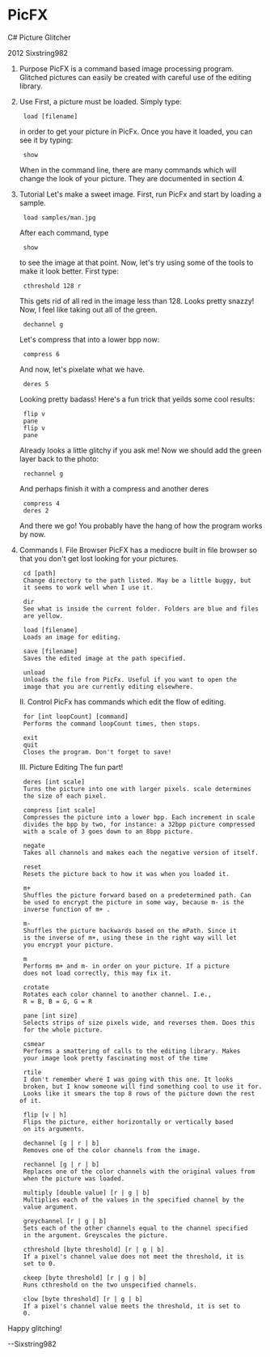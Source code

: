 PicFX
=====

C# Picture Glitcher

2012 Sixstring982

1. Purpose
	PicFX is a command based image processing program. Glitched pictures can
	easily be created with careful use of the editing library.
	
2. Use
	First, a picture must be loaded. Simply type:
	
		load [filename]
		
	in order to get your picture in PicFx. Once you have it loaded, you
	can see it by typing:
	
		show
	
	When in the command line, there are many commands which will change
	the look of your picture. They are documented in section 4.
	
3. Tutorial
	Let's make a sweet image. First, run PicFx and start by loading a sample.
	
		load samples/man.jpg
	
	After each command, type
	
		show
		
	to see the image at that point. Now, let's try using some of the tools
	to make it look better. First type:
	
		cthreshold 128 r
	
	This gets rid of all red in the image less than 128. Looks pretty snazzy!
	Now, I feel like taking out all of the green.
	
		dechannel g
		
	Let's compress that into a lower bpp now:
	
		compress 6
		
	And now, let's pixelate what we have.
	
		deres 5
		
	Looking pretty badass! Here's a fun trick that yeilds some cool results:
	
		flip v
		pane
		flip v
		pane
		
	Already looks a little glitchy if you ask me! Now we should add the green
	layer back to the photo:
	
		rechannel g
		
	And perhaps finish it with a compress and another deres
	
		compress 4
		deres 2
	
	And there we go! You probably have the hang of how the program works
	by now.
	
4. Commands
	I. File Browser
		PicFX has a mediocre built in file browser so that you don't get
		lost looking for your pictures. 
		
		cd [path]
		Change directory to the path listed. May be a little buggy, but
		it seems to work well when I use it.
		
		dir
		See what is inside the current folder. Folders are blue and files
		are yellow.
		
		load [filename]
		Loads an image for editing.
		
		save [filename]
		Saves the edited image at the path specified.
		
		unload
		Unloads the file from PicFx. Useful if you want to open the
		image that you are currently editing elsewhere.
		
	II. Control
		PicFx has commands which edit the flow of editing.
		
		for [int loopCount] [command]
		Performs the command loopCount times, then stops.
		
		exit
		quit
		Closes the program. Don't forget to save!
		
	III. Picture Editing
		The fun part!
		
		deres [int scale]
		Turns the picture into one with larger pixels. scale determines
		the size of each pixel.
		
		compress [int scale]
		Compresses the picture into a lower bpp. Each increment in scale
		divides the bpp by two, for instance: a 32bpp picture compressed
		with a scale of 3 goes down to an 8bpp picture.
		
		negate
		Takes all channels and makes each the negative version of itself.
		
		reset
		Resets the picture back to how it was when you loaded it.
		
		m+
		Shuffles the picture forward based on a predetermined path. Can
		be used to encrypt the picture in some way, because m- is the
		inverse function of m+ .
		
		m-
		Shuffles the picture backwards based on the mPath. Since it
		is the inverse of m+, using these in the right way will let
		you encrypt your picture.
		
		m
		Performs m+ and m- in order on your picture. If a picture
		does not load correctly, this may fix it.
		
		crotate
		Rotates each color channel to another channel. I.e., 
		R = B, B = G, G = R
		
		pane [int size]
		Selects strips of size pixels wide, and reverses them. Does this
		for the whole picture.
		
		csmear
		Performs a smattering of calls to the editing library. Makes
		your image look pretty fascinating most of the time
		
		rtile
		I don't remember where I was going with this one. It looks
		broken, but I know someone will find something cool to use it for.
		Looks like it smears the top 8 rows of the picture down the rest of it.
		
		flip [v | h]
		Flips the picture, either horizontally or vertically based
		on its arguments.
		
		dechannel [g | r | b]
		Removes one of the color channels from the image.
		
		rechannel [g | r | b]
		Replaces one of the color channels with the original values from
		when the picture was loaded.
		
		multiply [double value] [r | g | b]
		Multiplies each of the values in the specified channel by the
		value argument.
		
		greychannel [r | g | b]
		Sets each of the other channels equal to the channel specified
		in the argument. Greyscales the picture.
		
		cthreshold [byte threshold] [r | g | b]
		If a pixel's channel value does not meet the threshold, it is
		set to 0.
		
		ckeep [byte threshold] [r | g | b]
		Runs cthreshold on the two unspecified channels.
		
		clow [byte threshold] [r | g | b]
		If a pixel's channel value meets the threshold, it is set to
		0.
		
		
Happy glitching!

--Sixstring982
		